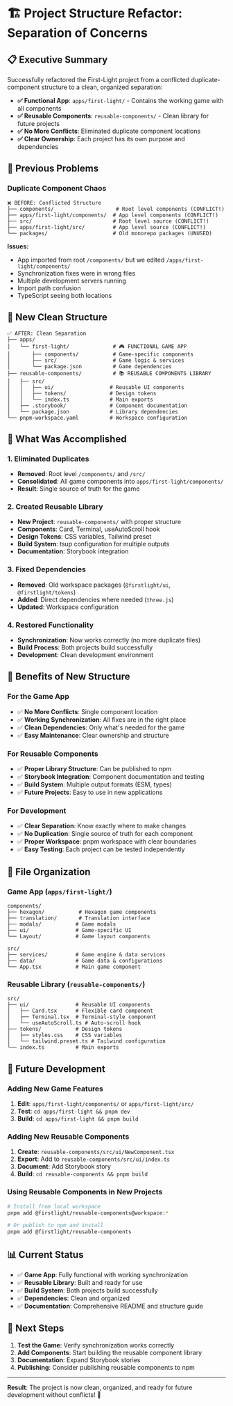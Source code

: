 # 🏗️ **Project Structure Refactor: Separation of Concerns**

## **📋 Executive Summary**

Successfully refactored the First-Light project from a conflicted duplicate-component structure to a clean, organized separation:

- **✅ Functional App**: `apps/first-light/` - Contains the working game with all components
- **✅ Reusable Components**: `reusable-components/` - Clean library for future projects
- **✅ No More Conflicts**: Eliminated duplicate component locations
- **✅ Clear Ownership**: Each project has its own purpose and dependencies

## **🚨 Previous Problems**

### **Duplicate Component Chaos**
```
❌ BEFORE: Conflicted Structure
├── components/                    # Root level components (CONFLICT!)
├── apps/first-light/components/  # App level components (CONFLICT!)
├── src/                          # Root level source (CONFLICT!)
├── apps/first-light/src/         # App level source (CONFLICT!)
└── packages/                     # Old monorepo packages (UNUSED)
```

**Issues:**
- App imported from root `/components/` but we edited `/apps/first-light/components/`
- Synchronization fixes were in wrong files
- Multiple development servers running
- Import path confusion
- TypeScript seeing both locations

## **🎯 New Clean Structure**

```
✅ AFTER: Clean Separation
├── apps/
│   └── first-light/              # 🎮 FUNCTIONAL GAME APP
│       ├── components/           # Game-specific components
│       ├── src/                  # Game logic & services
│       └── package.json          # Game dependencies
├── reusable-components/          # 📚 REUSABLE COMPONENTS LIBRARY
│   ├── src/
│   │   ├── ui/                  # Reusable UI components
│   │   ├── tokens/              # Design tokens
│   │   └── index.ts             # Main exports
│   ├── .storybook/              # Component documentation
│   └── package.json             # Library dependencies
└── pnpm-workspace.yaml          # Workspace configuration
```

## **🔧 What Was Accomplished**

### **1. Eliminated Duplicates**
- **Removed**: Root level `/components/` and `/src/` 
- **Consolidated**: All game components into `apps/first-light/components/`
- **Result**: Single source of truth for the game

### **2. Created Reusable Library**
- **New Project**: `reusable-components/` with proper structure
- **Components**: Card, Terminal, useAutoScroll hook
- **Design Tokens**: CSS variables, Tailwind preset
- **Build System**: tsup configuration for multiple outputs
- **Documentation**: Storybook integration

### **3. Fixed Dependencies**
- **Removed**: Old workspace packages (`@firstlight/ui`, `@firstlight/tokens`)
- **Added**: Direct dependencies where needed (`three.js`)
- **Updated**: Workspace configuration

### **4. Restored Functionality**
- **Synchronization**: Now works correctly (no more duplicate files)
- **Build Process**: Both projects build successfully
- **Development**: Clean development environment

## **🚀 Benefits of New Structure**

### **For the Game App**
- ✅ **No More Conflicts**: Single component location
- ✅ **Working Synchronization**: All fixes are in the right place
- ✅ **Clean Dependencies**: Only what's needed for the game
- ✅ **Easy Maintenance**: Clear ownership and structure

### **For Reusable Components**
- ✅ **Proper Library Structure**: Can be published to npm
- ✅ **Storybook Integration**: Component documentation and testing
- ✅ **Build System**: Multiple output formats (ESM, types)
- ✅ **Future Projects**: Easy to use in new applications

### **For Development**
- ✅ **Clear Separation**: Know exactly where to make changes
- ✅ **No Duplication**: Single source of truth for each component
- ✅ **Proper Workspace**: pnpm workspace with clear boundaries
- ✅ **Easy Testing**: Each project can be tested independently

## **📁 File Organization**

### **Game App (`apps/first-light/`)**
```
components/
├── hexagon/           # Hexagon game components
├── translation/       # Translation interface
├── modals/           # Game modals
├── ui/               # Game-specific UI
└── Layout/           # Game layout components

src/
├── services/         # Game engine & data services
├── data/             # Game data & configurations
└── App.tsx           # Main game component
```

### **Reusable Library (`reusable-components/`)**
```
src/
├── ui/               # Reusable UI components
│   ├── Card.tsx      # Flexible card component
│   ├── Terminal.tsx  # Terminal-style component
│   └── useAutoScroll.ts # Auto-scroll hook
├── tokens/           # Design tokens
│   ├── styles.css    # CSS variables
│   └── tailwind.preset.ts # Tailwind configuration
└── index.ts          # Main exports
```

## **🔮 Future Development**

### **Adding New Game Features**
1. **Edit**: `apps/first-light/components/` or `apps/first-light/src/`
2. **Test**: `cd apps/first-light && pnpm dev`
3. **Build**: `cd apps/first-light && pnpm build`

### **Adding New Reusable Components**
1. **Create**: `reusable-components/src/ui/NewComponent.tsx`
2. **Export**: Add to `reusable-components/src/ui/index.ts`
3. **Document**: Add Storybook story
4. **Build**: `cd reusable-components && pnpm build`

### **Using Reusable Components in New Projects**
```bash
# Install from local workspace
pnpm add @firstlight/reusable-components@workspace:*

# Or publish to npm and install
pnpm add @firstlight/reusable-components
```

## **📊 Current Status**

- ✅ **Game App**: Fully functional with working synchronization
- ✅ **Reusable Library**: Built and ready for use
- ✅ **Build System**: Both projects build successfully
- ✅ **Dependencies**: Clean and organized
- ✅ **Documentation**: Comprehensive README and structure guide

## **🎯 Next Steps**

1. **Test the Game**: Verify synchronization works correctly
2. **Add Components**: Start building the reusable component library
3. **Documentation**: Expand Storybook stories
4. **Publishing**: Consider publishing reusable components to npm

---

**Result**: The project is now clean, organized, and ready for future development without conflicts! 🎉
